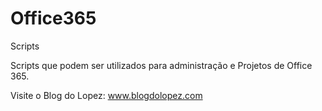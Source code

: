 # Office365
Scripts

Scripts que podem ser utilizados para administração e Projetos de Office 365.

Visite o Blog do Lopez: www.blogdolopez.com
